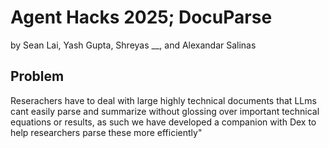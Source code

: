 # Agent Hacks 2025; DocuParse

by Sean Lai, Yash Gupta, Shreyas __, and Alexandar Salinas


## Problem

Reserachers have to deal with large highly technical documents that LLms cant easily parse and summarize without glossing over important technical equations or results, as such we have developed a companion with Dex to help researchers parse these more efficiently"

###
